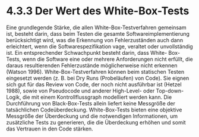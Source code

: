 # 4.3.3 Der Wert des White-Box-Tests

Eine grundlegende Stärke, die allen White-Box-Testverfahren gemeinsam ist, besteht darin,
dass beim Testen die gesamte Softwareimplementierung berücksichtigt wird, was die
Erkennung von Fehlerzuständen auch dann erleichtert, wenn die Softwarespezifikation vage,
veraltet oder unvollständig ist. Ein entsprechender Schwachpunkt besteht darin, dass White-
Box-Tests, wenn die Software eine oder mehrere Anforderungen nicht erfüllt, die daraus
resultierenden Fehlerzustände möglicherweise nicht erkennen (Watson 1996).
White-Box-Testverfahren können beim statischen Testen eingesetzt werden (z. B. bei Dry
Runs (Probeläufen) von Code). Sie eignen sich gut für das Review von Code, der noch nicht
ausführbar ist (Hetzel 1988), sowie von Pseudocode und anderer High-Level- oder Top-down-
Logik, die mit einem Kontrollflussgraph modelliert werden kann.
Die Durchführung von Black-Box-Tests allein liefert keine Messgröße der tatsächlichen
Codeüberdeckung. White-Box-Tests bieten eine objektive Messgröße der Überdeckung und
die notwendigen Informationen, um zusätzliche Tests zu generieren, die die Überdeckung
erhöhen und somit das Vertrauen in den Code stärken.